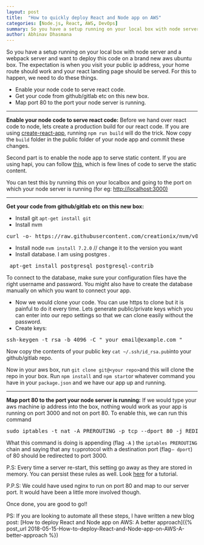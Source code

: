 ```yaml
---
layout: post
title:  "How to quickly deploy React and Node app on AWS"
categories: [Node.js, React, AWS, DevOps]
summary: So you have a setup running on your local box with node server and a webpack server and want to deploy this code on a brand new aws ubuntu box.
author: Abhinav Dhasmana
---
```


So you have a setup running on your local box with node server and a webpack server and want to deploy this code on a brand new aws ubuntu box. The expectation is when you visit your public ip address, your home route should work and your react landing page should be served. For this to happen, we need to do these things.

*   Enable your node code to serve react code.
*   Get your code from github/gitlab etc on this new box.
*   Map port 80 to the port your node server is running.

* * *

**Enable your node code to serve react code:** Before we hand over react code to node, lets create a production build for our react code. If you are using [create-react-app](https://github.com/facebookincubator/create-react-app), running `npm run build` will do the trick. Now copy the `build` folder in the public folder of your node app and commit these changes.

Second part is to enable the node app to serve static content. If you are using hapi, you can follow [this](https://hapijs.com/tutorials/serving-files), which is few lines of code to serve the static content.

You can test this by running this on your localbox and going to the port on which your node server is running (for eg: [http://localhost:3000)](http://localhost:3000%29)

* * *

**Get your code from github/gitlab etc on this new box:**

*   Install git `apt-get install git`
*   Install nvm

<pre name="b066" id="b066" class="graf graf--pre graf-after--li">curl -o- https://raw.githubusercontent.com/creationix/nvm/v0.33.2/install.sh | bash</pre>

*   Install node `nvm install 7.2.0` // change it to the version you want
*   Install database. I am using postgres .

<pre name="6961" id="6961" class="graf graf--pre graf-after--li"> apt-get install postgresql postgresql-contrib</pre>

To connect to the database, make sure your configuration files have the right username and password. You might also have to create the database manually on which you want to connect your app.

*   Now we would clone your code. You can use https to clone but it is painful to do it every time. Lets generate public/private keys which you can enter into our repo settings so that we can clone easily without the password.
*   Create keys:

<pre name="a403" id="a403" class="graf graf--pre graf-after--li">ssh-keygen -t rsa -b 4096 -C "_your_email@example.com_"</pre>

Now copy the contents of your public key `cat ~/.ssh/id_rsa.pub`into your github/gitlab repo.

Now in your aws box, run `git clone git@<your repo>`and this will clone the repo in your box. Run `npm install` and `npm start`or whatever command you have in your `package.json` and we have our app up and running.

* * *

**Map port 80 to the port your node server is running:** If we would type your aws machine ip address into the box, nothing would work as your app is running on port 3000 and not on port 80\. To enable this, we can run this command

<pre name="2a38" id="2a38" class="graf graf--pre graf-after--p">sudo iptables -t nat -A PREROUTING -p tcp --dport 80 -j REDIRECT --to-ports 3000</pre>

What this command is doing is appending (flag `-A` ) the `iptables PREROUTING` chain and saying that any `tcp`protocol with a destination port (flag `— dport`) of 80 should be redirected to port 3000.

P.S: Every time a server re-start, this setting go away as they are stored in memory. You can persist these rules as well. Look [here](https://serversforhackers.com/video/firewall-persisting-iptables-rules) for a tutorial.

P.P.S: We could have used nginx to run on port 80 and map to our server port. It would have been a little more involved though.

Once done, you are good to go!!

PS: If you are looking to automate all these steps, I have written a new blog post: [How to deploy React and Node app on AWS: A better approach]({% post_url 2018-05-15-How-to-deploy-React-and-Node-app-on-AWS-A-better-approach %})